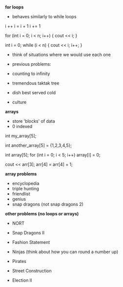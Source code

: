 **for loops**

- behaves similarly to while loops

i ++
i = i + 1
i += 1

for (int i = 0; i < n; i++) {
    cout << i;
}

int i = 0;
while (i < n) {
    cout << i;
    i++;
}

- think of situations where we would use each one

- previous problems:

- counting to infinity
- tremendous taktak tree
- dish best served cold
- culture

**arrays**

- store 'blocks' of data
- 0 indexed


int my_array[5];

int another_array[5] = {1,2,3,4,5};

int array[5];
for (int i = 0; i < 5; i++) array[i] = 0;

cout << arr[3];
arr[4] = arr[4] + 1;


**array problems**
- encyclopedia
- triple hunting
- friendlist
- genius
- snap dragons (not snap dragons 2)

**other problems (no loops or arrays)**
- NORT
- Snap Dragons II
- Fashion Statement

- Ninjas (think about how you can round a number up)
- Pirates
- Street Construction

- Election II
